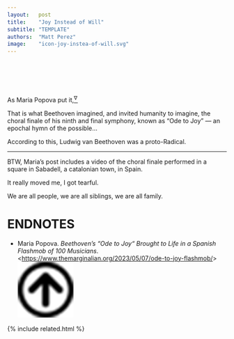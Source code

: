 ```yaml
---
layout:   post
title:    "Joy Instead of Will"
subtitle: "TEMPLATE"
authors:  "Matt Perez"
image:    "icon-joy-instea-of-will.svg"
---
```


<div style="display:none;">
 <p>&ldquo;That is what Beethoven imagined, and invited humanity to imagine in the choral finale of his ninth and final symphony, known as &lsquo;Ode to Joy&rsquo; &ndash; an epochal hymn of the possible&hellip; &rdquo;</p>
</div>

<h1>&nbsp;</h1>
 <p>As Maria Popova put it,<a href="#en01"><sup id="bm01">&nabla;&hairsp;</sup></a></p>
 <div class="_citation">
  <p>That is what Beethoven imagined, and invited humanity to imagine, the choral finale of his ninth and final symphony, known as “Ode to Joy” — an epochal hymn of the possible&hellip;</p>
 </div>
 <p>According to this, Ludwig van Beethoven was a proto-<span class='_paradigm'>Radical</span>.</p>
 <hr>
 <p>BTW, Maria&rsquo;s post includes a video of the choral finale performed in a square in Sabadell, a catalonian town, in Spain.</p>
 <p>It really moved me, I got tearful.</p>
 <p>We are all people, we are all siblings, we are all family.</p>

<h1 class="_section">ENDNOTES</h1>
 <ul>
  <li id="en01">
   <p class="_list-item">
    Maria Popova.
    <em>Beethoven&rsquo;s &ldquo;Ode to Joy&ldquo; Brought to Life in a Spanish Flashmob of 100 Musicians</em>.
    &lt;<a href="https://www.themarginalian.org/2023/05/07/ode-to-joy-flashmob/" target="_blank">https://www.themarginalian.org/2023/05/07/ode-to-joy-flashmob/</a>&gt;
    <a class="_uparrow" href="#bm01"><img src="/assets/img/arrow-up-icon.png"></a>
   </p>
  </li>
 </ul>

{% include related.html %}